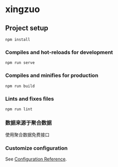# xingzuo

## Project setup
```
npm install
```

### Compiles and hot-reloads for development
```
npm run serve
```

### Compiles and minifies for production
```
npm run build
```

### Lints and fixes files
```
npm run lint
```

### 数据来源于聚合数据

使用聚合数据免费接口

### Customize configuration

See [Configuration Reference](https://cli.vuejs.org/config/).

